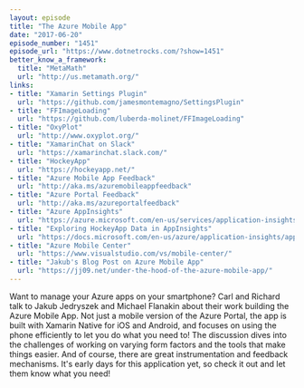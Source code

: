 ```yaml
---
layout: episode
title: "The Azure Mobile App"
date: "2017-06-20"
episode_number: "1451"
episode_url: "https://www.dotnetrocks.com/?show=1451"
better_know_a_framework:
  title: "MetaMath"
  url: "http://us.metamath.org/"
links:
- title: "Xamarin Settings Plugin"
  url: "https://github.com/jamesmontemagno/SettingsPlugin"
- title: "FFImageLoading"
  url: "https://github.com/luberda-molinet/FFImageLoading"
- title: "OxyPlot"
  url: "http://www.oxyplot.org/"
- title: "XamarinChat on Slack"
  url: "https://xamarinchat.slack.com/"
- title: "HockeyApp"
  url: "https://hockeyapp.net/"
- title: "Azure Mobile App Feedback"
  url: "http://aka.ms/azuremobileappfeedback"
- title: "Azure Portal Feedback"
  url: "http://aka.ms/azureportalfeedback"
- title: "Azure AppInsights"
  url: "https://azure.microsoft.com/en-us/services/application-insights/"
- title: "Exploring HockeyApp Data in AppInsights"
  url: "https://docs.microsoft.com/en-us/azure/application-insights/app-insights-hockeyapp-bridge-app"
- title: "Azure Mobile Center"
  url: "https://www.visualstudio.com/vs/mobile-center/"
- title: "Jakub's Blog Post on Azure Mobile App"
  url: "https://jj09.net/under-the-hood-of-the-azure-mobile-app/"
---
```


Want to manage your Azure apps on your smartphone? Carl and Richard talk to Jakub Jedryszek and Michael Flanakin about their work building the Azure Mobile App. Not just a mobile version of the Azure Portal, the app is built with Xamarin Native for iOS and Android, and focuses on using the phone efficiently to let you do what you need to! The discussion dives into the challenges of working on varying form factors and the tools that make things easier. And of course, there are great instrumentation and feedback mechanisms. It's early days for this application yet, so check it out and let them know what you need!

